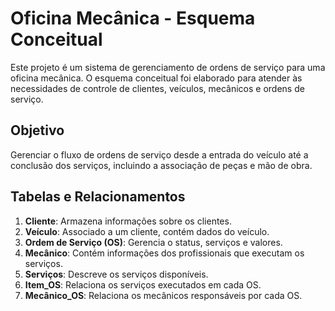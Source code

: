 # Oficina Mecânica - Esquema Conceitual

Este projeto é um sistema de gerenciamento de ordens de serviço para uma oficina mecânica. O esquema conceitual foi elaborado para atender às necessidades de controle de clientes, veículos, mecânicos e ordens de serviço.

## Objetivo

Gerenciar o fluxo de ordens de serviço desde a entrada do veículo até a conclusão dos serviços, incluindo a associação de peças e mão de obra.

## Tabelas e Relacionamentos

1. **Cliente**: Armazena informações sobre os clientes.
2. **Veículo**: Associado a um cliente, contém dados do veículo.
3. **Ordem de Serviço (OS)**: Gerencia o status, serviços e valores.
4. **Mecânico**: Contém informações dos profissionais que executam os serviços.
5. **Serviços**: Descreve os serviços disponíveis.
6. **Item_OS**: Relaciona os serviços executados em cada OS.
7. **Mecânico_OS**: Relaciona os mecânicos responsáveis por cada OS.
